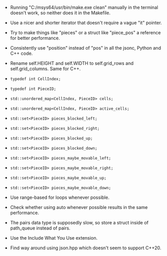 * Running "C:/msys64/usr/bin/make.exe clean" manually in the terminal doesn't work, so neither does it in the Makefile.
* Use a nicer and shorter iterator that doesn't require a vague "it" pointer.
* Try to make things like "pieces" or a struct like "piece_pos" a reference for better performance.
* Consistently use "position" instead of "pos" in all the jsonc, Python and C++ code.
* Rename self.HEIGHT and self.WIDTH to self.grid_rows and self.grid_columns. Same for C++.

* `typedef int CellIndex;`
* `typedef int PieceID;`

* `std::unordered_map<CellIndex, PieceID> cells;`
* `std::unordered_map<CellIndex, PieceID> active_cells;`

* `std::set<PieceID> pieces_blocked_left;`
* `std::set<PieceID> pieces_blocked_right;`
* `std::set<PieceID> pieces_blocked_up;`
* `std::set<PieceID> pieces_blocked_down;`

* `std::set<PieceID> pieces_maybe_movable_left;`
* `std::set<PieceID> pieces_maybe_movable_right;`
* `std::set<PieceID> pieces_maybe_movable_up;`
* `std::set<PieceID> pieces_maybe_movable_down;`

* Use range-based for loops whenever possible.

* Check whether using auto whenever possible results in the same performance.

* The pairs data type is supposedly slow, so store a struct inside of path_queue instead of pairs.

* Use the Include What You Use extension.

* Find way around using json.hpp which doesn't seem to support C++20.
